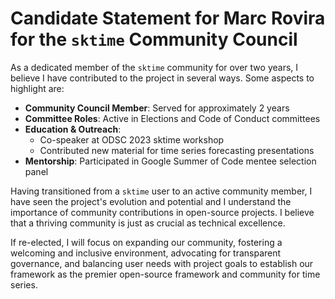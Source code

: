 # Candidate Statement for Marc Rovira for the `sktime` Community Council

As a dedicated member of the `sktime` community for over two years, I believe I have contributed to the project in several ways. Some aspects to highlight are:

- **Community Council Member**: Served for approximately 2 years
- **Committee Roles**: Active in Elections and Code of Conduct committees
- **Education & Outreach**: 
  - Co-speaker at ODSC 2023 sktime workshop
  - Contributed new material for time series forecasting presentations
- **Mentorship**: Participated in Google Summer of Code mentee selection panel

Having transitioned from a `sktime` user to an active community member, I have seen the project's evolution and potential and I understand the importance of community contributions in open-source projects. I believe that a thriving community is just as crucial as technical excellence.

If re-elected, I will focus on expanding our community, fostering a welcoming and inclusive environment, advocating for transparent governance, and balancing user needs with project goals to establish our framework as the premier open-source framework and community for time series.
